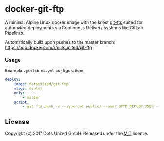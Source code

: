 docker-git-ftp
==============

A minimal Alpine Linux docker image with the latest
[git-ftp](https://github.com/git-ftp/git-ftp) suited for automated deployments
via Continuous Delivery systems like GitLab Pipelines.

Automatically build upon pushes to the master branch:
https://hub.docker.com/r/dotsunited/git-ftp

### Usage

Example `.gitlab-ci.yml` configuration:

```yml
deploy:
    image: dotsunited/git-ftp
    stage: deploy
    only:
        - master
    script:
        - git ftp push -v --syncroot public/ --user $FTP_DEPLOY_USER --passwd $FTP_DEPLOY_PASSWORD $FTP_DEPLOY_HOST
```

License
-------

Copyright (c) 2017 Dots United GmbH.
Released under the [MIT](LICENSE) license.
